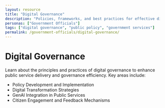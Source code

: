 ```yaml
---
layout: resource
title: "Digital Governance"
description: "Policies, frameworks, and best practices for effective digital governance."
personas: ["Government Officials"]
tags: ["digital governance", "public policy", "government services"]
permalink: /government-officials/digital-governance/
---
```


# Digital Governance

Learn about the principles and practices of digital governance to enhance public service delivery and governance efficiency. Key areas include:

- Policy Development and Implementation
- Digital Transformation Strategies
- GenAI Integration in Public Services
- Citizen Engagement and Feedback Mechanisms
